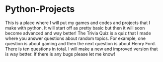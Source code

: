 # Python-Projects
This is a place where I will put my games and codes and projects that I make with python. It will start off as pretty basic but then it will soon become advanced and way better!
The Trivia Quiz is a quiz that I made where you answer questions about random topics. For example, one question is about gaming and then the next question is about Henry Ford. There is ten questions in total. I will make a new and improved version that is way better. If there is any bugs please let me know!
